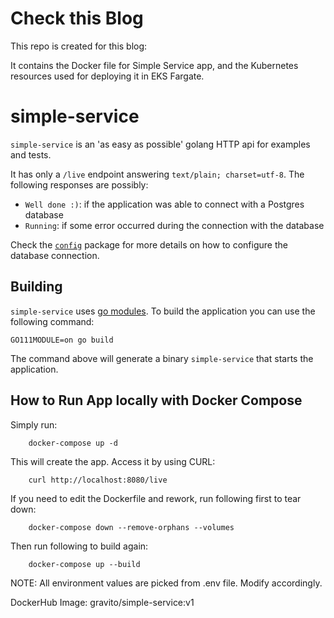 # Check this Blog

This repo is created for this blog: 

It contains the Docker file for Simple Service app, and the Kubernetes resources used for deploying it in EKS Fargate.

# simple-service

`simple-service` is an 'as easy as possible' golang HTTP api for examples and tests.

It has only a `/live` endpoint answering `text/plain; charset=utf-8`. The following responses are possibly:
- `Well done :)`: if the application was able to connect with a Postgres database
- `Running`: if some error occurred during the connection with the database

Check the [`config`](/config/) package for more details on how to configure the database connection.

## Building

`simple-service` uses [go modules](https://github.com/golang/go/wiki/Modules). To build the application you can use the following command:

```
GO111MODULE=on go build
```

The command above will generate a binary `simple-service` that starts the application.

## How to Run App locally with Docker Compose

Simply run:
```
	docker-compose up -d 
```

This will create the app. Access it by using CURL:
```
	curl http://localhost:8080/live	
```

If you need to edit the Dockerfile and rework, run following first to tear down:
```
	docker-compose down --remove-orphans --volumes 
```

Then run following to build again:
```
	docker-compose up --build
```

NOTE: All environment values are picked from .env file. Modify accordingly.

DockerHub Image: gravito/simple-service:v1
